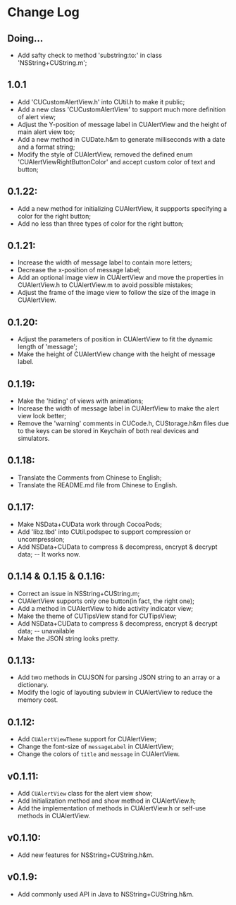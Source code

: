 # Change Log

## Doing...

- Add safty check to method 'substring:to:' in class 'NSString+CUString.m';

## 1.0.1

- Add 'CUCustomAlertView.h' into CUtil.h to make it public;
- Add a new class 'CUCustomAlertView' to support much more definition of alert view;
- Adjust the Y-position of message label in CUAlertView and the height of main alert view too;
- Add a new method in CUDate.h&m to generate milliseconds with a date and a format string;
- Modify the style of CUAlertView, removed the defined enum 'CUAlertViewRightButtonColor' and accept custom color of text and button;

## 0.1.22:

- Add a new method for initializing CUAlertView, it suppports specifying a color for the right button;
- Add no less than three types of color for the right button;

## 0.1.21:

- Increase the width of message label to contain more letters;
- Decrease the x-position of message label;
- Add an optional image view in CUAlertView and move the properties in CUAlertView.h to CUAlertView.m to avoid possible mistakes;
- Adjust the frame of the image view to follow the size of the image in CUAlertView.

## 0.1.20:

- Adjust the parameters of position in CUAlertView to fit the dynamic length of 'message';
- Make the height of CUAlertView change with the height of message label.

## 0.1.19:

- Make the 'hiding' of views with animations;
- Increase the width of message label in CUAlertView to make the alert view look better;
- Remove the 'warning' comments in CUCode.h, CUStorage.h&m files due to the keys can be stored in Keychain of both real devices and simulators.

## 0.1.18:

- Translate the Comments from Chinese to English;
- Translate the README.md file from Chinese to English.

## 0.1.17:

- Make NSData+CUData work through CocoaPods;
- Add 'libz.tbd' into CUtil.podspec to support compression or uncompression;
- Add NSData+CUData to compress & decompress, encrypt & decrypt data; -- It works now.

## 0.1.14 & 0.1.15 & 0.1.16:

- Correct an issue in NSString+CUString.m;
- CUAlertView supports only one button(in fact, the right one);
- Add a method in CUAlertView to hide activity indicator view;
- Make the theme of CUTipsView stand for CUTipsView;
- Add NSData+CUData to compress & decompress, encrypt & decrypt data; -- unavailable
- Make the JSON string looks pretty.

## 0.1.13:

- Add two methods in CUJSON for parsing JSON string to an array or a dictionary.
- Modify the logic of layouting subview in CUAlertView to reduce the memory cost.

## 0.1.12:

- Add `CUAlertViewTheme` support for CUAlertView;
- Change the font-size of `messageLabel` in CUAlertView;
- Change the colors of `title` and `message` in CUAlertView.

## v0.1.11:

- Add `CUAlertView` class for the alert view show;
- Add Initialization method and show method in CUAlertView.h;
- Add the implementation of methods in CUAlertView.h or self-use methods in CUAlertView.

## v0.1.10:

- Add new features for NSString+CUString.h&m.

## v0.1.9:

- Add commonly used API in Java to NSString+CUString.h&m.
